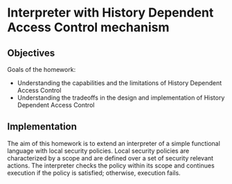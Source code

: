 # Interpreter with History Dependent Access Control mechanism

## Objectives
Goals of the homework:
* Understanding the capabilities and the limitations of History Dependent Access Control
* Understanding the tradeoffs in the design and implementation of History Dependent Access Control

## Implementation
The aim of this homework is to extend an interpreter of a simple functional language with local security policies. Local security policies are characterized by a scope and are defined over a set of security relevant actions. The interpreter checks the policy within its scope and continues execution if the policy is satisfied; otherwise, execution fails.
